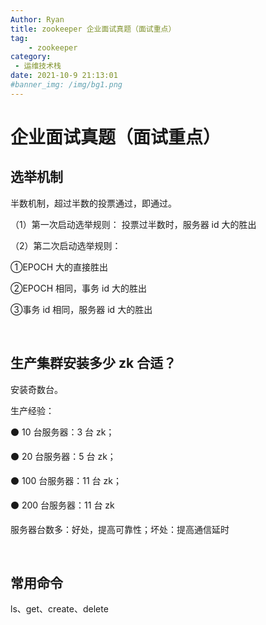 ```yaml
---
Author: Ryan
title: zookeeper 企业面试真题（面试重点）
tag: 
    - zookeeper
category: 
 - 运维技术栈
date: 2021-10-9 21:13:01
#banner_img: /img/bg1.png
---
```


# 企业面试真题（面试重点）

## 选举机制

半数机制，超过半数的投票通过，即通过。

 （1）第一次启动选举规则： 投票过半数时，服务器 id 大的胜出<br>

 （2）第二次启动选举规则：<br>

①EPOCH 大的直接胜出 <br>

②EPOCH 相同，事务 id 大的胜出<br>

③事务 id 相同，服务器 id 大的胜出<br>

<br>

## 生产集群安装多少 zk 合适？

 安装奇数台。

 生产经验：

⚫ 10 台服务器：3 台 zk； 

⚫ 20 台服务器：5 台 zk；

⚫ 100 台服务器：11 台 zk； 

⚫ 200 台服务器：11 台 zk

服务器台数多：好处，提高可靠性；坏处：提高通信延时

<br>

## 常用命令

ls、get、create、delete